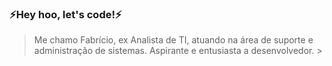 ### ⚡Hey hoo, let's code!⚡
> Me chamo Fabrício, ex Analista de TI, atuando na área de suporte e administração de sistemas.
Aspirante e entusiasta a desenvolvedor. >

<!--
**fadetobash/fadetobash** is a ✨ _special_ ✨ repository because its `README.md` (this file) appears on your GitHub profile.

Here are some ideas to get you started:

- 🔭 I’m currently working on ...
- 🌱 I’m currently learning to develop ...
- 👯 I’m looking to collaborate on ...
- 🤔 I’m looking for help with ...
- 💬 Ask me about ...
- 📫 How to reach me: ...
- 😄 Pronouns: ...
- ⚡ Fun fact: ...
-->
